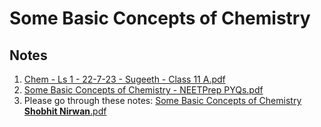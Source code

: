 # Some Basic Concepts of Chemistry

## Notes
1. [Chem - Ls 1 - 22-7-23 - Sugeeth - Class 11 A.pdf](https://drive.google.com/open?id=1TqccVayvnZ_RsJJJ9xJMPGPJJNV2rYTf&usp=drive_copy)  
2. [Some Basic Concepts of Chemistry - NEETPrep PYQs.pdf](https://drive.google.com/open?id=1rWsc_hLUFGU4FftmVL5RKwOMQDv8Qgla&usp=drive_copy)
3. Please go through these notes: [Some Basic Concepts of Chemistry **Shobhit Nirwan**.pdf](https://drive.google.com/open?id=1l5QlUl4gEdStmGg3IIroE5MLC-nDW3ZP&usp=drive_copy) 